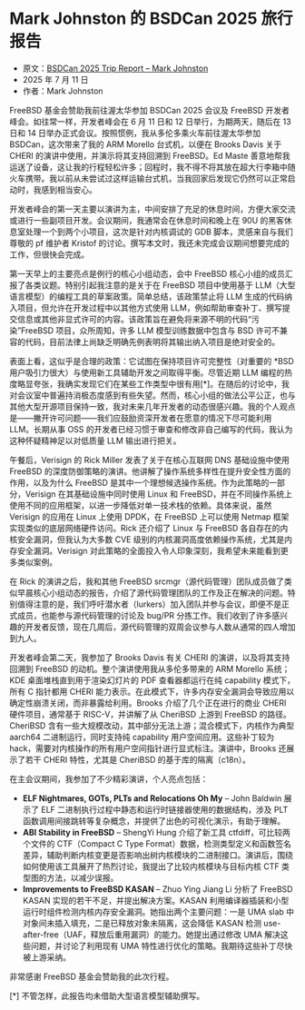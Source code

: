 # Mark Johnston 的 BSDCan 2025 旅行报告

- 原文：[BSDCan 2025 Trip Report – Mark Johnston](https://freebsdfoundation.org/blog/bsdcan-2025-trip-report-mark-johnston/)
- 2025 年 7 月 11 日
- 作者：Mark Johnston

FreeBSD 基金会赞助我前往渥太华参加 BSDCan 2025 会议及 FreeBSD 开发者峰会。如往常一样，开发者峰会在 6 月 11 日和 12 日举行，为期两天，随后在 13 日和 14 日举办正式会议。按照惯例，我从多伦多乘火车前往渥太华参加 BSDCan，这次带来了我的 ARM Morello 台式机，以便在 Brooks Davis 关于 CHERI 的演讲中使用，并演示将其支持回溯到 FreeBSD。Ed Maste 善意地帮我运送了设备，这让我的行程轻松许多；回程时，我不得不将其放在超大行李箱中随火车携带。我以前从未尝试过这样运输台式机，当我回家后发现它仍然可以正常启动时，我感到相当安心。

开发者峰会的第一天主要以演讲为主，中间安排了充足的休息时间，方便大家交流或进行一些副项目开发。会议期间，我通常会在休息时间和晚上在 90U 的黑客休息室处理一个到两个小项目，这次是针对内核调试的 GDB 脚本，灵感来自与我们尊敬的 pf 维护者 Kristof 的讨论。撰写本文时，我还未完成会议期间想要完成的工作，但很快会完成。

第一天早上的主要亮点是例行的核心小组动态，会中 FreeBSD 核心小组的成员汇报了各类议题。特别引起我注意的是关于在 FreeBSD 项目中使用基于 LLM（大型语言模型）的编程工具的草案政策。简单总结，该政策禁止将 LLM 生成的代码纳入项目，但允许在开发过程中以其他方式使用 LLM，例如帮助审查补丁、撰写提交信息或其他非显式许可的内容。该政策旨在避免将来源不明的代码“污染”FreeBSD 项目，众所周知，许多 LLM 模型训练数据中包含与 BSD 许可不兼容的代码，目前法律上尚缺乏明确先例表明将其输出纳入项目是绝对安全的。

表面上看，这似乎是合理的政策：它试图在保持项目许可完整性（对重要的 \*BSD 用户吸引力很大）与使用新工具辅助开发之间取得平衡。尽管近期 LLM 编程的热度略显夸张，我确实发现它们在某些工作类型中很有用\[*]。在随后的讨论中，我对会议室中普遍持消极态度感到有些失望。然而，核心小组的做法公平公正，也与其他大型开源项目保持一致，我对未来几年开发者的动态很感兴趣。我的个人观点是——撇开许可问题——我们应鼓励资深开发者在愿意的情况下尽可能利用 LLM。长期从事 OSS 的开发者已经习惯于审查和修改非自己编写的代码，我认为这种怀疑精神足以对低质量 LLM 输出进行把关。

午餐后，Verisign 的 Rick Miller 发表了关于在核心互联网 DNS 基础设施中使用 FreeBSD 的深度防御策略的演讲。他讲解了操作系统多样性在提升安全性方面的作用，以及为什么 FreeBSD 是其中一个理想候选操作系统。作为此策略的一部分，Verisign 在其基础设施中同时使用 Linux 和 FreeBSD，并在不同操作系统上使用不同的应用框架，以进一步降低对单一技术栈的依赖。具体来说，虽然 Verisign 的应用在 Linux 上使用 DPDK，在 FreeBSD 上可以使用 Netmap 框架实现类似的底层网络硬件访问。Rick 还介绍了 Linux 与 FreeBSD 各自存在的内核安全漏洞，但我认为大多数 CVE 级别的内核漏洞高度依赖操作系统，尤其是内存安全漏洞。Verisign 对此策略的全面投入令人印象深刻，我希望未来能看到更多类似案例。

在 Rick 的演讲之后，我和其他 FreeBSD srcmgr（源代码管理）团队成员做了类似早晨核心小组动态的报告，介绍了源代码管理团队的工作及正在解决的问题。特别值得注意的是，我们呼吁潜水者（lurkers）加入团队并参与会议，即便不是正式成员，也能参与源代码管理的讨论及 bug/PR 分拣工作。我们收到了许多感兴趣的开发者反馈，现在几周后，源代码管理的双周会议参与人数从通常的四人增加到九人。

开发者峰会第二天，我参加了 Brooks Davis 有关 CHERI 的演讲，以及将其支持回溯到 FreeBSD 的动机。整个演讲使用我从多伦多带来的 ARM Morello 系统；KDE 桌面堆栈直到用于渲染幻灯片的 PDF 查看器都运行在纯 capability 模式下，所有 C 指针都用 CHERI 能力表示。在此模式下，许多内存安全漏洞会导致应用以确定性崩溃关闭，而非暴露给利用。Brooks 介绍了几个正在进行的商业 CHERI 硬件项目，通常基于 RISC-V，并讲解了从 CheriBSD 上游到 FreeBSD 的路径。CheriBSD 含有一些大规模改动，其中部分无法上游；混合模式下，内核作为典型 aarch64 二进制运行，同时支持纯 capability 用户空间应用。这些补丁较为 hack，需要对内核操作的所有用户空间指针进行显式标注。演讲中，Brooks 还展示了若干 CHERI 特性，尤其是 CheriBSD 的基于库的隔离（c18n）。

在主会议期间，我参加了不少精彩演讲，个人亮点包括：

- **ELF Nightmares, GOTs, PLTs and Relocations Oh My** – John Baldwin 展示了 ELF 二进制执行过程中静态和运行时链接器使用的数据结构，涉及 PLT 函数调用间接跳转等复杂概念，并提供了出色的可视化演示，有助于理解。
- **ABI Stability in FreeBSD** – ShengYi Hung 介绍了新工具 ctfdiff，可比较两个文件的 CTF（Compact C Type Format）数据，检测类型定义和函数签名差异，辅助判断内核变更是否影响出树内核模块的二进制接口。演讲后，围绕如何使用该工具展开了热烈讨论，我提出了比较内核模块与目标内核 CTF 类型图的方法，以减少误报。
- **Improvements to FreeBSD KASAN** – Zhuo Ying Jiang Li 分析了 FreeBSD KASAN 实现的若干不足，并提出解决方案。KASAN 利用编译器插装和小型运行时组件检测内核内存安全漏洞。她指出两个主要问题：一是 UMA slab 中对象间未插入填充，二是已释放对象未隔离，这会降低 KASAN 检测 use-after-free（UAF，释放后重用漏洞）的能力。她提出通过修改 UMA 解决这些问题，并讨论了利用现有 UMA 特性进行优化的策略。我期待这些补丁尽快被上游采纳。

非常感谢 FreeBSD 基金会赞助我的此次行程。

\[*] 不管怎样，此报告均未借助大型语言模型辅助撰写。
